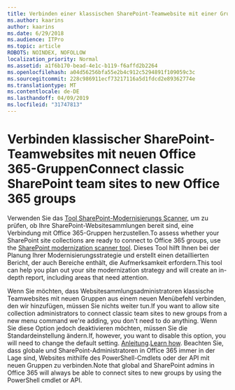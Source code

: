 ```yaml
---
title: Verbinden einer klassischen SharePoint-Teamwebsite mit einer Gruppe
ms.author: kaarins
author: kaarins
ms.date: 6/29/2018
ms.audience: ITPro
ms.topic: article
ROBOTS: NOINDEX, NOFOLLOW
localization_priority: Normal
ms.assetid: a1f6b170-bead-4e1c-b119-f6affd2b2264
ms.openlocfilehash: a04d56256bfa55e2b4c912c5294891f109059c3c
ms.sourcegitcommit: 228c986911ecf73217116a5d1fdcd2e89362774e
ms.translationtype: MT
ms.contentlocale: de-DE
ms.lasthandoff: 04/09/2019
ms.locfileid: "31747813"
---
```

# <a name="connect-classic-sharepoint-team-sites-to-new-office-365-groups"></a><span data-ttu-id="7d072-102">Verbinden klassischer SharePoint-Teamwebsites mit neuen Office 365-Gruppen</span><span class="sxs-lookup"><span data-stu-id="7d072-102">Connect classic SharePoint team sites to new Office 365 groups</span></span>

<span data-ttu-id="7d072-103">Verwenden Sie das [Tool SharePoint-Modernisierungs Scanner](https://go.microsoft.com/fwlink/?linkid=873066), um zu prüfen, ob Ihre SharePoint-Websitesammlungen bereit sind, eine Verbindung mit Office 365-Gruppen herzustellen.</span><span class="sxs-lookup"><span data-stu-id="7d072-103">To assess whether your SharePoint site collections are ready to connect to Office 365 groups, use the [SharePoint modernization scanner tool](https://go.microsoft.com/fwlink/?linkid=873066).</span></span> <span data-ttu-id="7d072-104">Dieses Tool hilft Ihnen bei der Planung Ihrer Modernisierungsstrategie und erstellt einen detaillierten Bericht, der auch Bereiche enthält, die Aufmerksamkeit erfordern.</span><span class="sxs-lookup"><span data-stu-id="7d072-104">This tool can help you plan out your site modernization strategy and will create an in-depth report, including areas that need attention.</span></span>
  
<span data-ttu-id="7d072-105">Wenn Sie möchten, dass Websitesammlungsadministratoren klassische Teamwebsites mit neuen Gruppen aus einem neuen Menübefehl verbinden, den wir hinzufügen, müssen Sie nichts weiter tun.</span><span class="sxs-lookup"><span data-stu-id="7d072-105">If you want to allow site collection administrators to connect classic team sites to new groups from a new menu command we're adding, you don't need to do anything.</span></span> <span data-ttu-id="7d072-106">Wenn Sie diese Option jedoch deaktivieren möchten, müssen Sie die Standardeinstellung ändern.</span><span class="sxs-lookup"><span data-stu-id="7d072-106">If, however, you want to disable this option, you will need to change the default setting.</span></span> <span data-ttu-id="7d072-107">[Anleitung](https://go.microsoft.com/fwlink/?linkid=2004316).</span><span class="sxs-lookup"><span data-stu-id="7d072-107">[Learn how](https://go.microsoft.com/fwlink/?linkid=2004316).</span></span> <span data-ttu-id="7d072-108">Beachten Sie, dass globale und SharePoint-Administratoren in Office 365 immer in der Lage sind, Websites mithilfe des PowerShell-Cmdlets oder der API mit neuen Gruppen zu verbinden.</span><span class="sxs-lookup"><span data-stu-id="7d072-108">Note that global and SharePoint admins in Office 365 will always be able to connect sites to new groups by using the PowerShell cmdlet or API.</span></span>
  

